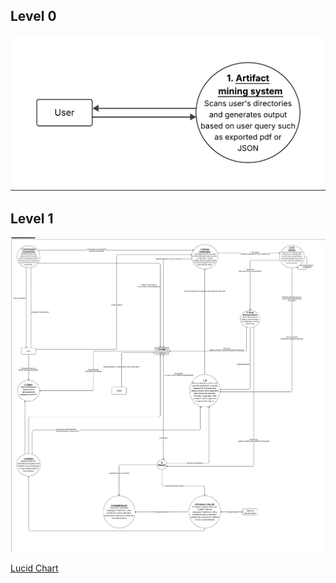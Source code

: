 ## Level 0
![DFD Level 0](https://github.com/COSC-499-W2025/capstone-project-team-7/blob/a522d3cb28b94c13909c9ab5a25307949aca7892/docs/assets/dfd0.png)

## Level 1
![DFD Level 1](https://github.com/COSC-499-W2025/capstone-project-team-7/blob/9a724b3a84c17960ead13d5cb6f5dec0c6117ff0/docs/assets/dfd1.png)

[Lucid Chart](https://lucid.app/lucidchart/3e309180-d038-4e66-ad48-4a8bbe054f47/edit?viewport_loc=-2252%2C-86%2C2855%2C1419%2C0_0&invitationId=inv_da712722-b5c1-4c38-ad8f-95ad66b646d1)

